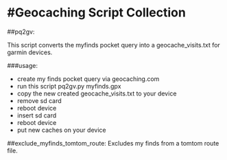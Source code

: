 #Geocaching Script Collection
============================

##pq2gv:

This script converts the myfinds pocket query into a geocache_visits.txt
for garmin devices.

###usage:

* create my finds pocket query via geocaching.com
* run this script pq2gv.py myfinds.gpx
* copy the new created geocache_visits.txt to your device
* remove sd card
* reboot device
* insert sd card
* reboot device
* put new caches on your device

##exclude_myfinds_tomtom_route:
Excludes my finds from a tomtom route file.
